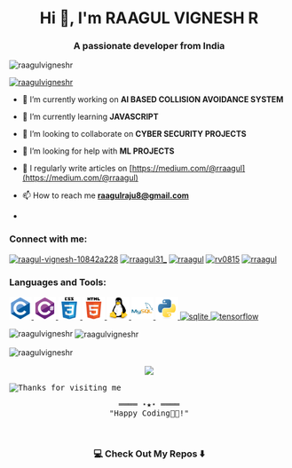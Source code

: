 <h1 align="center">Hi 👋, I'm RAAGUL VIGNESH R</h1>
<h3 align="center">A passionate  developer from India</h3>

<p align="left"> <img src="https://komarev.com/ghpvc/?username=raagulvigneshr&label=Profile%20views&color=0e75b6&style=flat" alt="raagulvigneshr" /> </p>

<p align="left"> <a width="46%" href="https://github.com/ryo-ma/github-profile-trophy"><img src="https://github-profile-trophy.vercel.app/?username=raagulvigneshr" alt="raagulvigneshr" /></a> </p>

- 🔭 I’m currently working on **AI BASED COLLISION AVOIDANCE SYSTEM**

- 🌱 I’m currently learning **JAVASCRIPT**

- 👯 I’m looking to collaborate on **CYBER SECURITY PROJECTS**

- 🤝 I’m looking for help with **ML PROJECTS**

- 📝 I regularly write articles on [https://medium.com/@rraagul](https://medium.com/@rraagul)

- 📫 How to reach me **raagulraju8@gmail.com**
- 


<h3 align="left">Connect with me:</h3>
<p align="left">
<a href="https://linkedin.com/in/raagul-vignesh-10842a228" target="blank"><img align="center" src="https://raw.githubusercontent.com/rahuldkjain/github-profile-readme-generator/master/src/images/icons/Social/linked-in-alt.svg" alt="raagul-vignesh-10842a228" height="30" width="40" /></a>
<a href="https://instagram.com/rraagul31_" target="blank"><img align="center" src="https://raw.githubusercontent.com/rahuldkjain/github-profile-readme-generator/master/src/images/icons/Social/instagram.svg" alt="rraagul31_" height="30" width="40" /></a>
<a href="https://www.codechef.com/users/rraagul" target="blank"><img align="center" src="https://cdn.jsdelivr.net/npm/simple-icons@3.1.0/icons/codechef.svg" alt="rraagul" height="30" width="40" /></a>
<a href="https://www.hackerrank.com/rv0815" target="blank"><img align="center" src="https://raw.githubusercontent.com/rahuldkjain/github-profile-readme-generator/master/src/images/icons/Social/hackerrank.svg" alt="rv0815" height="30" width="40" /></a>
<a href="https://www.leetcode.com/rraagul" target="blank"><img align="center" src="https://raw.githubusercontent.com/rahuldkjain/github-profile-readme-generator/master/src/images/icons/Social/leet-code.svg" alt="rraagul" height="30" width="40" /></a>
</p>

<h3 align="left">Languages and Tools:</h3>
<p align="left"> <a href="https://www.cprogramming.com/" target="_blank" rel="noreferrer"> <img src="https://raw.githubusercontent.com/devicons/devicon/master/icons/c/c-original.svg" alt="c" width="40" height="40"/> </a> <a href="https://www.w3schools.com/cs/" target="_blank" rel="noreferrer"> <img src="https://raw.githubusercontent.com/devicons/devicon/master/icons/csharp/csharp-original.svg" alt="csharp" width="40" height="40"/> </a> <a href="https://www.w3schools.com/css/" target="_blank" rel="noreferrer"> <img src="https://raw.githubusercontent.com/devicons/devicon/master/icons/css3/css3-original-wordmark.svg" alt="css3" width="40" height="40"/> </a> <a href="https://www.w3.org/html/" target="_blank" rel="noreferrer"> <img src="https://raw.githubusercontent.com/devicons/devicon/master/icons/html5/html5-original-wordmark.svg" alt="html5" width="40" height="40"/> </a> <a href="https://www.linux.org/" target="_blank" rel="noreferrer"> <img src="https://raw.githubusercontent.com/devicons/devicon/master/icons/linux/linux-original.svg" alt="linux" width="40" height="40"/> </a> <a href="https://www.mysql.com/" target="_blank" rel="noreferrer"> <img src="https://raw.githubusercontent.com/devicons/devicon/master/icons/mysql/mysql-original-wordmark.svg" alt="mysql" width="40" height="40"/> </a> <a href="https://www.python.org" target="_blank" rel="noreferrer"> <img src="https://raw.githubusercontent.com/devicons/devicon/master/icons/python/python-original.svg" alt="python" width="40" height="40"/> </a> <a href="https://www.sqlite.org/" target="_blank" rel="noreferrer"> <img src="https://www.vectorlogo.zone/logos/sqlite/sqlite-icon.svg" alt="sqlite" width="40" height="40"/> </a> <a href="https://www.tensorflow.org" target="_blank" rel="noreferrer"> <img src="https://www.vectorlogo.zone/logos/tensorflow/tensorflow-icon.svg" alt="tensorflow" width="40" height="40"/> </a> </p>

<p><img align="left" src="https://github-readme-stats.vercel.app/api/top-langs?username=raagulvigneshr&show_icons=true&locale=en&layout=compact" alt="raagulvigneshr" /></p>

<p>&nbsp;<img align="center" src="https://github-readme-stats.vercel.app/api?username=raagulvigneshr&show_icons=true&locale=en" alt="raagulvigneshr" /></p>

<p><img align="center" src="https://github-readme-streak-stats.herokuapp.com/?user=raagulvigneshr&" alt="raagulvigneshr" /></p>
<p align="center">
<a href="https://github.com/RaagulVigneshR">
  <img align="center" height="180em" src="https://activity-graph.herokuapp.com/graph?username=RaagulVigneshR&theme=chartreuse-dark"/>
</a>
</p>

<samp>
 <img height="120" alt="Thanks for visiting me" width="100%" src="https://raw.githubusercontent.com/BrunnerLivio/brunnerlivio/master/images/marquee.svg" />
    <p align="center">
        ════ ⋆★⋆ ════
        <br>
        "Happy Coding👨‍💻!"
    </p>
</samp>
<br>

<h3  align="center">💻 Check Out My Repos ⬇️ </h3>
<br>
